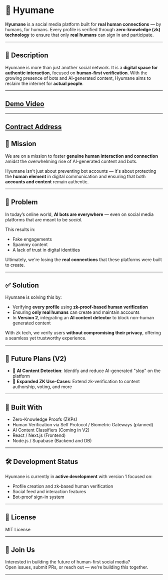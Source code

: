 # 🤝 Hyumane

**Hyumane** is a social media platform built for **real human connections** — by humans, for humans. Every profile is verified through **zero-knowledge (zk) technology** to ensure that only **real humans** can sign in and participate.

---

## 📌 Description

Hyumane is more than just another social network. It is a **digital space for authentic interaction**, focused on **human-first verification**. With the growing presence of bots and AI-generated content, Hyumane aims to reclaim the internet for **actual people**.

---

## [Demo Video](https://www.loom.com/share/5fe78b179c8a48a69db4a1d025792261)

---

## [Contract Address](https://celoscan.io/address/0x7a465ce66624881331189c9a72ff130de979435d)

## 🎯 Mission

We are on a mission to foster **genuine human interaction and connection** amidst the overwhelming rise of AI-generated content and bots.

Hyumane isn't just about preventing bot accounts — it's about protecting the **human element** in digital communication and ensuring that both **accounts and content** remain authentic.

---

## 🚨 Problem

In today’s online world, **AI bots are everywhere** — even on social media platforms that are meant to be *social*. 

This results in:
- Fake engagements
- Spammy content
- A lack of trust in digital identities

Ultimately, we're losing the **real connections** that these platforms were built to create.

---

## ✅ Solution

Hyumane is solving this by:
- Verifying **every profile** using **zk-proof-based human verification**
- Ensuring **only real humans** can create and maintain accounts
- In **Version 2**, integrating an **AI content detector** to block non-human generated content

With zk tech, we verify users **without compromising their privacy**, offering a seamless yet trustworthy experience.

---

## 🔮 Future Plans (V2)

- 🧠 **AI Content Detection**: Identify and reduce AI-generated "slop" on the platform
- 🔐 **Expanded ZK Use-Cases**: Extend zk-verification to content authorship, voting, and more

---

## 🧬 Built With

- Zero-Knowledge Proofs (ZKPs)
- Human Verification via Self Protocol / Biometric Gateways (planned)
- AI Content Classifiers (Coming in V2)
- React / Next.js (Frontend)
- Node.js / Supabase (Backend and DB)

---

## 🛠️ Development Status

Hyumane is currently in **active development** with version 1 focused on:
- Profile creation and zk-based human verification
- Social feed and interaction features
- Bot-proof sign-in system

---

## 📄 License

MIT License

---

## 🤝 Join Us

Interested in building the future of human-first social media?  
Open issues, submit PRs, or reach out — we're building this together.

---
